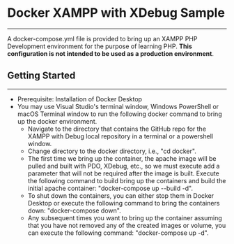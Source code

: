 # Docker XAMPP with XDebug Sample
___

A docker-compose.yml file is provided to bring up an XAMPP PHP Development environment for the purpose of learning PHP.  **This configuration is not intended to be used as a production environment**.

## Getting Started

___

- Prerequisite: Installation of Docker Desktop
- You may use Visual Studio's terminal window, Windows PowerShell or macOS Terminal window to run the following docker command to bring up the docker environment.
  - Navigate to the directory that contains the GitHub repo for the XAMPP with Debug local repository in a terminal or a powershell window.
  - Change directory to the docker directory, i.e., "cd docker".
  - The first time we bring up the container, the apache image will be pulled and built with PDO, XDebug, etc., so we must execute add a parameter that will not be required after the image is built.  Execute the following command to build bring up the containers and build the initial apache container: "docker-compose up --build -d".
  - To shut down the containers, you can either stop them in Docker Desktop or execute the following command to bring the containers down: "docker-compose down".
  - Any subsequent times you want to bring up the container assuming that you have not removed any of the created images or volume, you can execute the following command: "docker-compose up -d".
